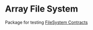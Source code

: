 # Array File System

Package for testing [FileSystem Contracts](https://github.com/ArtARTs36/php-file-system-contracts) 
